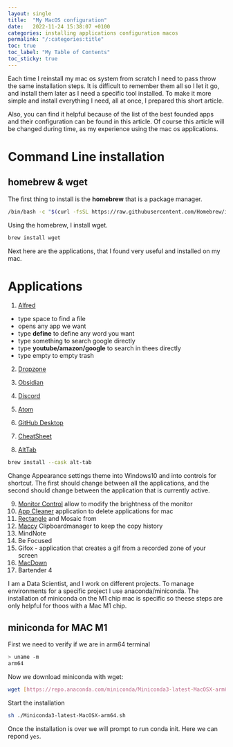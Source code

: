 ```yaml
---
layout: single
title:  "My MacOS configuration"
date:   2022-11-24 15:38:07 +0100
categories: installing applications configuration macos
permalink: "/:categories:title"
toc: true
toc_label: "My Table of Contents"
toc_sticky: true
---
```


Each time I reinstall my mac os system from scratch I need to pass throw the same installation steps. It is difficult to remember them all so I let it go, and install them later as I need a specific tool installed. To make it more simple and install everything I need, all at once, I prepared this short article.

Also, you can find it helpful because of the list of the best founded apps and their configuration can be found in this article. Of course this article will be changed during time, as my experience using the mac os applications.

# Command Line installation

## homebrew & wget

The first thing to install is the **homebrew** that is a package manager.

```bash
/bin/bash -c "$(curl -fsSL https://raw.githubusercontent.com/Homebrew/install/HEAD/install.sh)"
```


Using the homebrew, I install wget.
```bash
brew install wget
```

Next here are the applications, that I found very useful and installed on my mac.

# Applications

1) [Alfred](https://www.alfredapp.com/)
 - type space to find a file
 - opens any app we want
 - type **define** to define any word you want
 - type something to search google directly
 - type **youtube/amazon/google** to search in thees directly
 - type empty to empty trash

2) [Dropzone](https://apps.apple.com/fr/app/dropzone-4/id1485052491?mt=12)

3) [Obsidian](https://obsidian.md/)

4) [Discord](https://discord.com/download)

5) [Atom](https://atom.io)

6) [GitHub Desktop](https://desktop.github.com/)
7) [CheatSheet](https://www.mediaatelier.com/CheatSheet/)
8) [AltTab](https://alt-tab-macos.netlify.app/)

```bash
brew install --cask alt-tab
```
Change Appearance settings theme into Windows10 and into controls for shortcut. The first should change between all the applications, and the second should change between the application that is currently active.

9) [Monitor Control](https://github.com/MonitorControl/MonitorControl) allow to modify the brightness of the monitor
10) [App Cleaner](https://freemacsoft.net/appcleaner/) application to delete applications for mac
11) [Rectangle](https://rectangleapp.com) and Mosaic from
12) [Maccy](https://maccy.app) Clipboardmanager to keep the copy history
13) MindNote
14) Be Focused
15) Gifox - application that creates a gif from a recorded zone of your screen
16) [MacDown](https://macdown.uranusjr.com)
17) Bartender 4



I am a Data Scientist, and I work on different projects. To manage environments for a specific project I use anaconda/miniconda. The installation of miniconda on the M1 chip mac is specific so theese steps are only helpful for thoos with a Mac M1 chip.

## miniconda for MAC M1

First we need to verify if we are in arm64 terminal
```bash
> uname -m  
arm64
```

Now we download miniconda with wget:

```bash
wget [https://repo.anaconda.com/miniconda/Miniconda3-latest-MacOSX-arm64.sh](https://repo.anaconda.com/miniconda/Miniconda3-latest-MacOSX-arm64.sh)
```

Start the installation
```bash
sh ./Miniconda3-latest-MacOSX-arm64.sh
```

Once the installation is over we will prompt to run conda init. Here we can repond `yes`.
